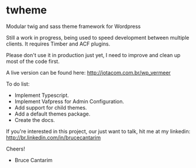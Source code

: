 # twheme
Modular twig and sass theme framework for Wordpress

Still a work in progress, being used to speed development between multiple clients.
It requires Timber and ACF plugins.

Please don't use it in production just yet, I need to improve and clean up most of the code first.

A live version can be found here: http://jotacom.com.br/wp_vermeer


To do list:
- Implement Typescript.
- Implement Vafpress for Admin Configuration.
- Add support for child themes.
- Add a default themes package.
- Create the docs.

If you're interested in this project, our just want to talk, hit me at my linkedin:
http://br.linkedin.com/in/brucecantarim

Cheers!

- Bruce Cantarim